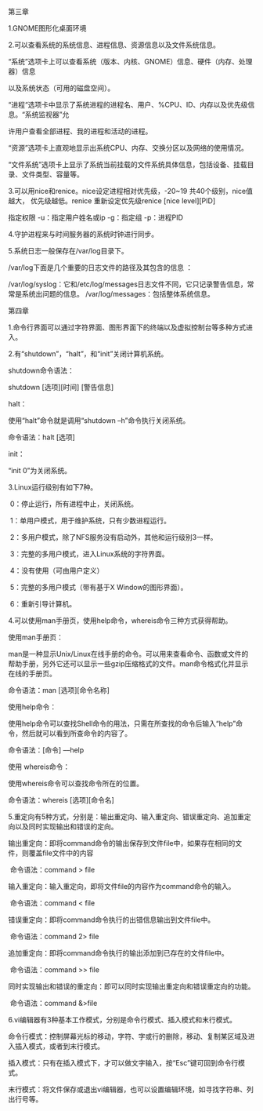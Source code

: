 第三章

1.GNOME图形化桌面环境



2.可以查看系统的系统信息、进程信息、资源信息以及文件系统信息。

​    “系统”选项卡上可以查看系统（版本、内核、GNOME）信息、硬件（内存、处理器）信息

以及系统状态（可用的磁盘空间）。

​    “进程“选项卡中显示了系统进程的进程名、用户、%CPU、ID、内存以及优先级信息。“系统监视器”允

许用户查看全部进程、我的进程和活动的进程。

​     “资源”选项卡上直观地显示出系统CPU、内存、交换分区以及网络的使用情况。

​     “文件系统”选项卡上显示了系统当前挂载的文件系统具体信息，包括设备、挂载目录、文件类型、容量等。



3.可以用nice和renice。nice设定进程相对优先级，-20~19  共40个级别，nice值越大， 优先级越低。renice  重新设定优先级renice [nice level][PID]

指定权限  -u：指定用户姓名或ip -g：指定组 -p：进程PID 



4.守护进程来与时间服务器的系统时钟进行同步。



5.系统日志一般保存在/var/log目录下。

/var/log下面是几个重要的日志文件的路径及其包含的信息 ：

/var/log/syslog：它和/etc/log/messages日志文件不同，它只记录警告信息，常常是系统出问题的信息。          /var/log/messages：包括整体系统信息。 



第四章

1.命令行界面可以通过字符界面、图形界面下的终端以及虚拟控制台等多种方式进入。



2.有“shutdown”，“halt”，和“init”关闭计算机系统。

shutdown命令语法：

shutdown [选项][时间] [警告信息]

halt：

使用“halt”命令就是调用“shutdown –h”命令执行关闭系统。

命令语法：halt [选项]

init：

“init 0”为关闭系统。



3.Linux运行级别有如下7种。

​    0：停止运行，所有进程中止，关闭系统。

​    1：单用户模式，用于维护系统，只有少数进程运行。

​     2：多用户模式，除了NFS服务没有启动外，其他和运行级别3一样。

​     3：完整的多用户模式，进入Linux系统的字符界面。

​     4：没有使用（可由用户定义）

​     5：完整的多用户模式（带有基于X Window的图形界面）。

​     6：重新引导计算机。



4.可以使用man手册页，使用help命令，whereis命令三种方式获得帮助。

使用man手册页：

man是一种显示Unix/Linux在线手册的命令。可以用来查看命令、函数或文件的帮助手册，另外它还可以显示一些gzip压缩格式的文件。man命令格式化并显示在线的手册页。

命令语法：man [选项][命令名称] 



使用help命令：

使用help命令可以查找Shell命令的用法，只需在所查找的命令后输入“help”命令，然后就可以看到所查命令的内容了。

命令语法：[命令] ––help



使用 whereis命令：

使用whereis命令可以查找命令所在的位置。

命令语法：whereis [选项][命令名] 



5.重定向有5种方式，分别是：输出重定向、输入重定向、错误重定向、追加重定向以及同时实现输出和错误的定向。

输出重定向：即将command命令的输出保存到文件file中，如果存在相同的文件，则覆盖file文件中的内容

​                       命令语法：command > file

输入重定向：输入重定向，即将文件file的内容作为command命令的输入。

​                       命令语法：command < file

错误重定向：即将command命令执行的出错信息输出到文件file中。

​                       命令语法：command 2> file

追加重定向：即将command命令执行的输出添加到已存在的文件file中。

​                      命令语法：command >> file

同时实现输出和错误的重定向：即可以同时实现输出重定向和错误重定向的功能。

​                      命令语法：command &>file

6.vi编辑器有3种基本工作模式，分别是命令行模式、插入模式和末行模式。

​    命令行模式：控制屏幕光标的移动，字符、字或行的删除，移动、复制某区域及进入插入模式，或者到末行模式。

​    插入模式：只有在插入模式下，才可以做文字输入，按“Esc”键可回到命令行模式。

​    末行模式：将文件保存或退出vi编辑器，也可以设置编辑环境，如寻找字符串、列出行号等。